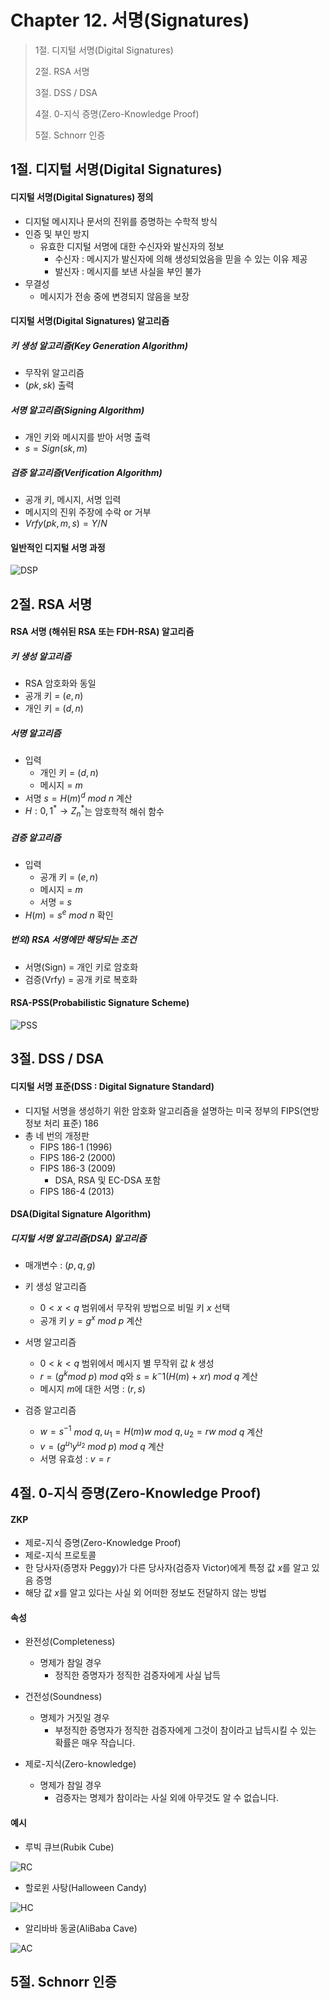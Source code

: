# Chapter 12. 서명(Signatures)

> 1절. 디지털 서명(Digital Signatures)
>
> 2절. RSA 서명
>
> 3절. DSS / DSA
>
> 4절. 0-지식 증명(Zero-Knowledge Proof)
>
> 5절. Schnorr 인증

## 1절. 디지털 서명(Digital Signatures)

#### 디지털 서명(Digital Signatures) 정의

- 디지털 메시지나 문서의 진위를 증명하는 수학적 방식
- 인증 및 부인 방지
  - 유효한 디지털 서명에 대한 수신자와 발신자의 정보
    - 수신자 : 메시지가 발신자에 의해 생성되었음을 믿을 수 있는 이유 제공
    - 발신자 : 메시지를 보낸 사실을 부인 불가
- 무결성
  - 메시지가 전송 중에 변경되지 않음을 보장

#### 디지털 서명(Digital Signatures) 알고리즘

##### 키 생성 알고리즘(Key Generation Algorithm)

- 무작위 알고리즘
- $(pk, sk)$ 출력

##### 서명 알고리즘(Signing Algorithm)

- 개인 키와 메시지를 받아 서명 출력
- $s = Sign(sk, m)$

##### 검증 알고리즘(Verification Algorithm)

- 공개 키, 메시지, 서명 입력
- 메시지의 진위 주장에 수락 or 거부
- $Vrfy(pk, m, s) = Y/N$

#### 일반적인 디지털 서명 과정

![DSP](https://github.com/BangYunseo/TIL/blob/main/Security/InformationSecurity/Image/ch12/DSP.PNG)

## 2절. RSA 서명

#### RSA 서명 (해쉬된 RSA 또는 FDH-RSA) 알고리즘

##### 키 생성 알고리즘

- RSA 암호화와 동일
- 공개 키 = $(e, n)$
- 개인 키 = $(d, n)$

##### 서명 알고리즘

- 입력
  - 개인 키 = $(d, n)$
  - 메시지 = $m$
- 서명 $s = H(m)^d$ $mod$ $n$ 계산
- $H : {0, 1}^* → Z_n^*$는 암호학적 해쉬 함수

##### 검증 알고리즘

- 입력
  - 공개 키 = $(e, n)$
  - 메시지 = $m$
  - 서명 = $s$
- $H(m) = s^e$ $mod$ $n$ 확인

##### 번외) RSA 서명에만 해당되는 조건

- 서명(Sign) = 개인 키로 암호화
- 검증(Vrfy) = 공개 키로 복호화

#### RSA-PSS(Probabilistic Signature Scheme)

![PSS](https://github.com/BangYunseo/TIL/blob/main/Security/InformationSecurity/Image/ch12/PSS.PNG)

## 3절. DSS / DSA

#### 디지털 서명 표준(DSS : Digital Signature Standard)

- 디지털 서명을 생성하기 위한 암호화 알고리즘을 설명하는 미국 정부의 FIPS(연방 정보 처리 표준) 186
- 총 네 번의 개정판
  - FIPS 186-1 (1996)
  - FIPS 186-2 (2000)
  - FIPS 186-3 (2009)
    - DSA, RSA 및 EC-DSA 포함
  - FIPS 186-4 (2013)

#### DSA(Digital Signature Algorithm)

##### 디지털 서명 알고리즘(DSA) 알고리즘

- 매개변수 : $(p, q, g)$

- 키 생성 알고리즘

  - $0 < x < q$ 범위에서 무작위 방법으로 비밀 키 $x$ 선택
  - 공개 키 $y = g^x$ $mod$ $p$ 계산

- 서명 알고리즘

  - $0 < k < q$ 범위에서 메시지 별 무작위 값 $k$ 생성
  - $r = (g^k mod$ $p)$ $mod$ $q$와 $s = k^−1(H(m) + xr)$ $mod$ $q$ 계산
  - 메시지 $m$에 대한 서명 : $(r, s)$

- 검증 알고리즘
  - $w = s^{−1}$ $mod$ $q, u_1 = H(m)w$ $mod$ $q, u_2 = rw$ $mod$ $q$ 계산
  - $v = (g^{u_1} y^{u_2}$ $mod$ $p)$ $mod$ $q$ 계산
  - 서명 유효성 : $v = r$

## 4절. 0-지식 증명(Zero-Knowledge Proof)

#### ZKP

- 제로-지식 증명(Zero-Knowledge Proof)
- 제로-지식 프로토콜
- 한 당사자(증명자 Peggy)가 다른 당사자(검증자 Victor)에게 특정 값 $x$를 알고 있음 증명
- 해당 값 $x$를 알고 있다는 사실 외 어떠한 정보도 전달하지 않는 방법

#### 속성

- 완전성(Completeness)

  - 명제가 참일 경우
    - 정직한 증명자가 정직한 검증자에게 사실 납득

- 건전성(Soundness)
  - 명제가 거짓일 경우
    - 부정직한 증명자가 정직한 검증자에게 그것이 참이라고 납득시킬 수 있는 확률은 매우 작습니다.
- 제로-지식(Zero-knowledge)
  - 명제가 참일 경우
    - 검증자는 명제가 참이라는 사실 외에 아무것도 알 수 없습니다.

#### 예시

- 루빅 큐브(Rubik Cube)

![RC](https://github.com/BangYunseo/TIL/blob/main/Security/InformationSecurity/Image/ch12/RC.PNG)

- 할로윈 사탕(Halloween Candy)

![HC](https://github.com/BangYunseo/TIL/blob/main/Security/InformationSecurity/Image/ch12/HC.PNG)

- 알리바바 동굴(AliBaba Cave)

![AC](https://github.com/BangYunseo/TIL/blob/main/Security/InformationSecurity/Image/ch12/AC.PNG)

## 5절. Schnorr 인증
